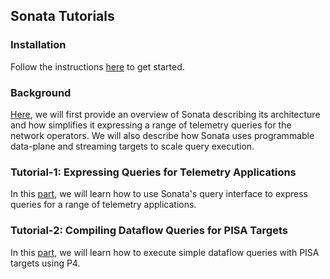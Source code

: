 ## Sonata Tutorials

### Installation
Follow the instructions 
[here](https://github.com/Sonata-Princeton/SONATA-DEV/blob/tutorial/installation.md) 
to get started.

### Background
[Here](https://github.com/Sonata-Princeton/SONATA-DEV/blob/tutorial/sonata/tutorial/introduction.md), 
we will first provide an overview of Sonata describing its architecture and how simplifies it 
expressing a range of telemetry queries for the network operators. We will also describe how 
Sonata uses programmable data-plane and streaming targets to scale query execution. 

### Tutorial-1: Expressing Queries for Telemetry Applications
In this [part](https://github.com/Sonata-Princeton/SONATA-DEV/tree/tutorial/sonata/tutorial/Part-2), 
we will learn how to use Sonata's query interface to express queries for a range of telemetry 
applications. 

### Tutorial-2: Compiling Dataflow Queries for PISA Targets
In this [part](https://github.com/Sonata-Princeton/SONATA-DEV/tree/tutorial/sonata/tutorial/Part-1), 
we will learn how to execute simple dataflow queries with PISA targets using P4.

